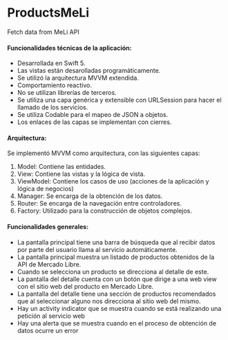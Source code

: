 # ProductsMeLi
Fetch data from MeLi API

#### Funcionalidades técnicas de la aplicación:
- Desarrollada en Swift 5.
- Las vistas están desarolladas programáticamente.
- Se utilizó la arquitectura MVVM extendida.
- Comportamiento reactivo.
- No se utilizan librerías de terceros.
- Se utiliza una capa genérica y extensible con URLSession para hacer el llamado de los servicios.  
- Se utiliza Codable para el mapeo de JSON a objetos.
- Los enlaces de las capas se implementan con cierres.
#### Arquitectura:
Se implementó MVVM como arquitectura, con las siguientes capas:
1) Model: Contiene las entidades.
2) View: Contiene las vistas y la lógica de vista.
3) ViewModel: Contiene los casos de uso (acciones de la aplicación y lógica de negocios)
4) Manager: Se encarga de la obtención de los datos.
5) Router: Se encarga de la navegación entre controladores.
6) Factory: Utilizado para la construcción de objetos complejos.
#### Funcionalidades generales:
- La pantalla principal tiene una barra de búsqueda que al recibir datos por parte del usuario llama al servicio automáticamente.
- La pantalla principal muestra un listado de productos obtenidos de la API de Mercado Libre.
- Cuando se selecciona un producto se direcciona al detalle de este.
- La pantalla del detalle cuenta con un botón que dirige a una web view con el sitio web del producto en Mercado Libre.
- La pantalla del detalle tiene una sección de productos recomendados que al seleccionar alguno nos direcciona al sitio web del mismo.
- Hay un activity indicator que se muestra cuando se está realizando una petición al servicio web
- Hay una alerta que se muestra cuando en el proceso de obtención de datos ocurre un error

